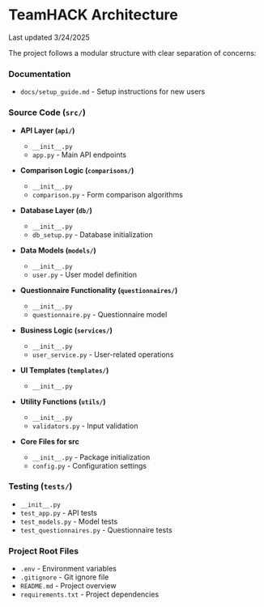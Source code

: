 # TeamHACK Architecture

Last updated 3/24/2025

The project follows a modular structure with clear separation of concerns:

### Documentation
- `docs/setup_guide.md` - Setup instructions for new users

### Source Code (`src/`)

- **API Layer (`api/`)**
  - `__init__.py`
  - `app.py` - Main API endpoints

- **Comparison Logic  (`comparisons/`)**
  - `__init__.py`
  - `comparison.py` - Form comparison algorithms

- **Database Layer  (`db/`)**
  - `__init__.py`
  - `db_setup.py` - Database initialization

- **Data Models (`models/`)**
  - `__init__.py`
  - `user.py` - User model definition

- **Questionnaire Functionality (`questionnaires/`)**
  - `__init__.py`
  - `questionnaire.py` - Questionnaire model

- **Business Logic (`services/`)**
  - `__init__.py`
  - `user_service.py` - User-related operations

- **UI Templates (`templates/`)**
  - `__init__.py`

- **Utility Functions (`utils/`)**
  - `__init__.py`
  - `validators.py` - Input validation

- **Core Files for src**
  - `__init__.py` - Package initialization
  - `config.py` - Configuration settings

### Testing (`tests/`)
- `__init__.py`
- `test_app.py` - API tests
- `test_models.py` - Model tests
- `test_questionnaires.py` - Questionnaire tests

### Project Root Files
- `.env` - Environment variables
- `.gitignore` - Git ignore file
- `README.md` - Project overview
- `requirements.txt` - Project dependencies